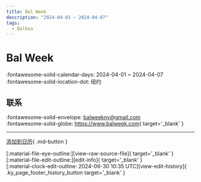 ```yaml
---
title: Bal Week
description: "2024-04-01 ~ 2024-04-07"
tags:
  - Balboa
---
```


# Bal Week 

:fontawesome-solid-calendar-days: 2024-04-01 ~ 2024-04-07  
:fontawesome-solid-location-dot: 纽约  

## 联系

:fontawesome-solid-envelope: <balweekny@gmail.com>  
:fontawesome-solid-globe: <https://www.balweek.com>{ target='_blank' }  

---

[添加到日历](https://swing.news/ics/zh-Hans/2024/en_US/bal-week-2024.ics){ .md-button }

<div class="ky_page_footer" markdown>
<div class="ky_page_footer_trailing" markdown="span">
[:material-file-eye-outline:][view-raw-source-file]{ target='_blank' }
[:material-file-edit-outline:][edit-info]{ target='_blank' }
</div>
<div class="ky_page_footer_leading" markdown="span">
[:material-clock-edit-outline: 2024-06-30 10:35 UTC][view-edit-history]{ .ky_page_footer_history_button target='_blank' }
</div>
</div>

[view-raw-source-file]: https://github.com/swingdance/events/blob/main/2024/en_US/bal-week-2024.json "查看原始源文件"
[edit-info]: https://github.com/swingdance/events/issues/new?assignees=&labels=update+event&projects=&template=03-update_entity.yml&title=%5B2024%2Fen_US%5D%20Update%20Event%3A%20Bal%20Week&region=en_US&year=2024&id=bal-week-2024&name=Bal%20Week&org_id= "编辑信息"

[view-edit-history]: https://github.com/swingdance/events/commits/main/2024/en_US/bal-week-2024.json "查看编辑历史"

